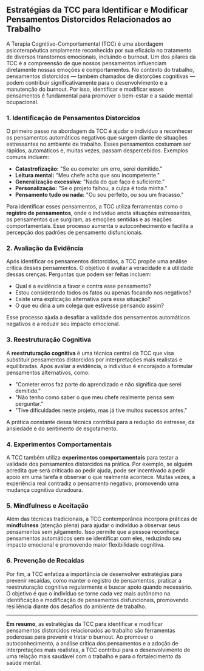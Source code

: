 
## Estratégias da TCC para Identificar e Modificar Pensamentos Distorcidos Relacionados ao Trabalho

A Terapia Cognitivo-Comportamental (TCC) é uma abordagem psicoterapêutica amplamente reconhecida por sua eficácia no tratamento de diversos transtornos emocionais, incluindo o burnout. Um dos pilares da TCC é a compreensão de que nossos pensamentos influenciam diretamente nossas emoções e comportamentos. No contexto do trabalho, pensamentos distorcidos — também chamados de distorções cognitivas — podem contribuir significativamente para o desenvolvimento e a manutenção do burnout. Por isso, identificar e modificar esses pensamentos é fundamental para promover o bem-estar e a saúde mental ocupacional.

### 1. Identificação de Pensamentos Distorcidos

O primeiro passo na abordagem da TCC é ajudar o indivíduo a reconhecer os pensamentos automáticos negativos que surgem diante de situações estressantes no ambiente de trabalho. Esses pensamentos costumam ser rápidos, automáticos e, muitas vezes, passam despercebidos. Exemplos comuns incluem:

- **Catastrofização:** "Se eu cometer um erro, serei demitido."
- **Leitura mental:** "Meu chefe acha que sou incompetente."
- **Generalização excessiva:** "Nada do que faço é suficiente."
- **Personalização:** "Se o projeto falhou, a culpa é toda minha."
- **Pensamento tudo ou nada:** "Ou sou perfeito, ou sou um fracasso."

Para identificar esses pensamentos, a TCC utiliza ferramentas como o **registro de pensamentos**, onde o indivíduo anota situações estressantes, os pensamentos que surgiram, as emoções sentidas e as reações comportamentais. Esse processo aumenta o autoconhecimento e facilita a percepção dos padrões de pensamento disfuncionais.

### 2. Avaliação da Evidência

Após identificar os pensamentos distorcidos, a TCC propõe uma análise crítica desses pensamentos. O objetivo é avaliar a veracidade e a utilidade dessas crenças. Perguntas que podem ser feitas incluem:

- Qual é a evidência a favor e contra esse pensamento?
- Estou considerando todos os fatos ou apenas focando nos negativos?
- Existe uma explicação alternativa para essa situação?
- O que eu diria a um colega que estivesse pensando assim?

Esse processo ajuda a desafiar a validade dos pensamentos automáticos negativos e a reduzir seu impacto emocional.

### 3. Reestruturação Cognitiva

A **reestruturação cognitiva** é uma técnica central da TCC que visa substituir pensamentos distorcidos por interpretações mais realistas e equilibradas. Após avaliar a evidência, o indivíduo é encorajado a formular pensamentos alternativos, como:

- "Cometer erros faz parte do aprendizado e não significa que serei demitido."
- "Não tenho como saber o que meu chefe realmente pensa sem perguntar."
- "Tive dificuldades neste projeto, mas já tive muitos sucessos antes."

A prática constante dessa técnica contribui para a redução do estresse, da ansiedade e do sentimento de esgotamento.

### 4. Experimentos Comportamentais

A TCC também utiliza **experimentos comportamentais** para testar a validade dos pensamentos distorcidos na prática. Por exemplo, se alguém acredita que será criticado ao pedir ajuda, pode ser incentivado a pedir apoio em uma tarefa e observar o que realmente acontece. Muitas vezes, a experiência real contradiz o pensamento negativo, promovendo uma mudança cognitiva duradoura.

### 5. Mindfulness e Aceitação

Além das técnicas tradicionais, a TCC contemporânea incorpora práticas de **mindfulness** (atenção plena) para ajudar o indivíduo a observar seus pensamentos sem julgamento. Isso permite que a pessoa reconheça pensamentos automáticos sem se identificar com eles, reduzindo seu impacto emocional e promovendo maior flexibilidade cognitiva.

### 6. Prevenção de Recaídas

Por fim, a TCC enfatiza a importância de desenvolver estratégias para prevenir recaídas, como manter o registro de pensamentos, praticar a reestruturação cognitiva regularmente e buscar apoio quando necessário. O objetivo é que o indivíduo se torne cada vez mais autônomo na identificação e modificação de pensamentos disfuncionais, promovendo resiliência diante dos desafios do ambiente de trabalho.

---

**Em resumo**, as estratégias da TCC para identificar e modificar pensamentos distorcidos relacionados ao trabalho são ferramentas poderosas para prevenir e tratar o burnout. Ao promover o autoconhecimento, a análise crítica dos pensamentos e a adoção de interpretações mais realistas, a TCC contribui para o desenvolvimento de uma relação mais saudável com o trabalho e para o fortalecimento da saúde mental.
```
